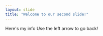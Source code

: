 ```yaml
---
layout: slide
title: "Welcome to our second slide!"
---
```

Here's my info
Use the left arrow to go back!
